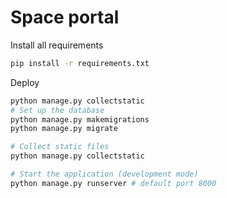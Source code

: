 # Space portal

Install all requirements
```bash
pip install -r requirements.txt
```

Deploy
```bash
python manage.py collectstatic
# Set up the database
python manage.py makemigrations
python manage.py migrate

# Collect static files
python manage.py collectstatic

# Start the application (development mode)
python manage.py runserver # default port 8000
```